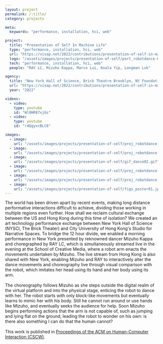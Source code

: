 ```yaml
---
layout: project
permalink: /:title/
category: projects

meta:
  keywords: "performance, installation, hci, web"

project:
  title: "Presentation of Self In Machine Life"
  type: "performance, installation, hci, web"
  url: "https://visap.net/2022/contributions/presentation-of-self-in-machine-life"
  logo: "/assets/images/projects/presentation-of-self/port_robotdance-04square.jpg"
  tech: "performance, installation, hci, web"
  people: "RAY LC, Mizuho Kappa, Marco Lui, Koala Yip, Longman Luk"

agency:
  title: "New York Hall of Science, Brick Theatre Brooklyn, NY Foundation for the Arts, HKADC, IEEE VISAP"
  url: "https://visap.net/2022/contributions/presentation-of-self-in-machine-life"
  year: "2022"

videos:
  - video:
    type: youtube
    id: "Wl0HR87xjGs"
  - video:
    type: youtube
    id: "r4QgyxcBLC8"

images:
  - image:
    url: "/assets/images/projects/presentation-of-self/proj_robotdance-04.jpg"
  - image:
    url: "/assets/images/projects/presentation-of-self/proj_robotdance-06.jpg"
  - image:
    url: "/assets/images/projects/presentation-of-self/gif_dance02.gif"
  - image:
    url: "/assets/images/projects/presentation-of-self/proj_robotdance-03.jpg"
  - image:
    url: "/assets/images/projects/presentation-of-self/proj_robotdance-64.jpg"
  - image:
    url: "/assets/images/projects/presentation-of-self/figs_poster01.jpg"
---
```

<p>The world has been driven apart by recent events, making long distance performative interactions difficult to achieve, dividing those working in multiple regions even further. How shall we reclaim cultural exchange between the US and Hong Kong during this time of isolation? We created an art technology performance exchange between New York Hall of Science (NYSCI, The Brick Theater) and City University of Hong Kong's Studio for Narrative Spaces. To bridge the 12 hour divide, we enabled a morning performance in New York presented by reknowned dancer Mizuho Kappa and choregraphed by RAY LC, which is simultaneously streamed live in the evening at the School of Creative Media, where a robot arm enacts the movements undertaken by Mizuho. The live stream from Hong Kong is also shared with New York, enabling Mizuho and RAY to interactively alter the dance movements and choreography live through visual comparison with the robot, which imitates her head using its hand and her body using its arm.<br><br>
The choreography follows Mizuho as she steps outside the digital realm of the virtual platform and into the physical stage, enticing the robot to dance with her. The robot starts with only block-like movements but eventually learns to mimic her with his body. Still he cannot run around or use hands like Mizuho, and eventually seeks the audience for help. Soon Mizuho begins performing actions that the arm is not capable of, such as jumping and lying flat on the ground, leading the robot to wonder on his own: is there also something I can do that the human cannot?<br><br>
This work is published in <a href="https://dl.acm.org/doi/10.1145/3610182"><u>Proceedings of the ACM on Human-Computer Interaction (CSCW)</u></a>.</p>